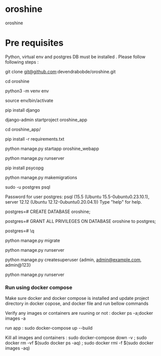 # oroshine
oroshine

# Pre requisites

Python, virtual env and postgres DB must be installed .
Please follow following steps :

git clone git@github.com:devendrabobde/oroshine.git

cd oroshine

python3 -m venv env

source env/bin/activate

pip install django

django-admin startproject oroshine_app

cd oroshine_app/

pip install -r requirements.txt

python manage.py startapp oroshine_webapp

python manage.py runserver

pip install psycopg

python manage.py makemigrations

sudo -u postgres psql

Password for user postgres: 
psql (15.5 (Ubuntu 15.5-0ubuntu0.23.10.1), server 12.12 (Ubuntu 12.12-0ubuntu0.20.04.1))
Type "help" for help.

postgres=# CREATE DATABASE oroshine;

postgres=# GRANT ALL PRIVILEGES ON DATABASE oroshine to postgres;

postgres=# \q


python manage.py migrate

python manage.py runserver

python manage.py createsuperuser {admin, admin@example.com, admin@123}

python manage.py runserver

### Run using docker compose

Make sure docker and docker compose is installed and update project directory in docker copose, and docker file and run bellow commands

Verify any images or containers are ruuning or not : docker ps -a;docker images -a

run app : sudo docker-compose up --build

Kill all images and containers : sudo docker-compose down -v ; sudo docker rm -vf $(sudo docker ps -aq) ; sudo docker rmi -f $(sudo docker images -aq)

